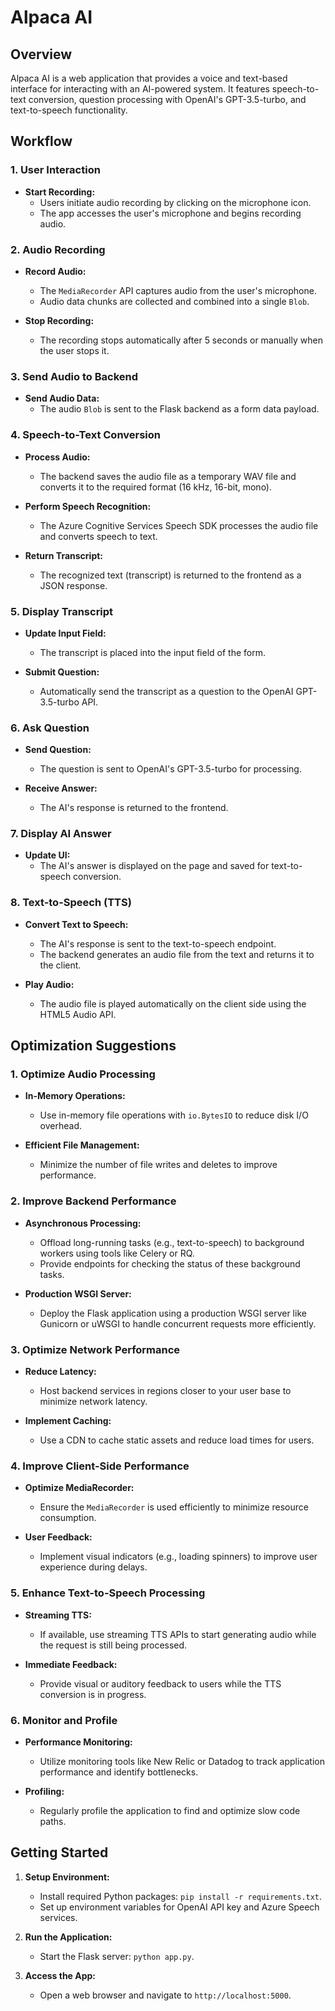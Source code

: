 # Alpaca AI

## Overview

Alpaca AI is a web application that provides a voice and text-based interface for interacting with an AI-powered system. It features speech-to-text conversion, question processing with OpenAI's GPT-3.5-turbo, and text-to-speech functionality.

## Workflow

### 1. **User Interaction**

- **Start Recording:**
  - Users initiate audio recording by clicking on the microphone icon.
  - The app accesses the user's microphone and begins recording audio.

### 2. **Audio Recording**

- **Record Audio:**
  - The `MediaRecorder` API captures audio from the user's microphone.
  - Audio data chunks are collected and combined into a single `Blob`.

- **Stop Recording:**
  - The recording stops automatically after 5 seconds or manually when the user stops it.

### 3. **Send Audio to Backend**

- **Send Audio Data:**
  - The audio `Blob` is sent to the Flask backend as a form data payload.

### 4. **Speech-to-Text Conversion**

- **Process Audio:**
  - The backend saves the audio file as a temporary WAV file and converts it to the required format (16 kHz, 16-bit, mono).

- **Perform Speech Recognition:**
  - The Azure Cognitive Services Speech SDK processes the audio file and converts speech to text.

- **Return Transcript:**
  - The recognized text (transcript) is returned to the frontend as a JSON response.

### 5. **Display Transcript**

- **Update Input Field:**
  - The transcript is placed into the input field of the form.

- **Submit Question:**
  - Automatically send the transcript as a question to the OpenAI GPT-3.5-turbo API.

### 6. **Ask Question**

- **Send Question:**
  - The question is sent to OpenAI's GPT-3.5-turbo for processing.

- **Receive Answer:**
  - The AI's response is returned to the frontend.

### 7. **Display AI Answer**

- **Update UI:**
  - The AI's answer is displayed on the page and saved for text-to-speech conversion.

### 8. **Text-to-Speech (TTS)**

- **Convert Text to Speech:**
  - The AI's response is sent to the text-to-speech endpoint.
  - The backend generates an audio file from the text and returns it to the client.

- **Play Audio:**
  - The audio file is played automatically on the client side using the HTML5 Audio API.

## Optimization Suggestions

### 1. **Optimize Audio Processing**

- **In-Memory Operations:**
  - Use in-memory file operations with `io.BytesIO` to reduce disk I/O overhead.

- **Efficient File Management:**
  - Minimize the number of file writes and deletes to improve performance.

### 2. **Improve Backend Performance**

- **Asynchronous Processing:**
  - Offload long-running tasks (e.g., text-to-speech) to background workers using tools like Celery or RQ.
  - Provide endpoints for checking the status of these background tasks.

- **Production WSGI Server:**
  - Deploy the Flask application using a production WSGI server like Gunicorn or uWSGI to handle concurrent requests more efficiently.

### 3. **Optimize Network Performance**

- **Reduce Latency:**
  - Host backend services in regions closer to your user base to minimize network latency.

- **Implement Caching:**
  - Use a CDN to cache static assets and reduce load times for users.

### 4. **Improve Client-Side Performance**

- **Optimize MediaRecorder:**
  - Ensure the `MediaRecorder` is used efficiently to minimize resource consumption.

- **User Feedback:**
  - Implement visual indicators (e.g., loading spinners) to improve user experience during delays.

### 5. **Enhance Text-to-Speech Processing**

- **Streaming TTS:**
  - If available, use streaming TTS APIs to start generating audio while the request is still being processed.

- **Immediate Feedback:**
  - Provide visual or auditory feedback to users while the TTS conversion is in progress.

### 6. **Monitor and Profile**

- **Performance Monitoring:**
  - Utilize monitoring tools like New Relic or Datadog to track application performance and identify bottlenecks.

- **Profiling:**
  - Regularly profile the application to find and optimize slow code paths.

## Getting Started

1. **Setup Environment:**
   - Install required Python packages: `pip install -r requirements.txt`.
   - Set up environment variables for OpenAI API key and Azure Speech services.

2. **Run the Application:**
   - Start the Flask server: `python app.py`.

3. **Access the App:**
   - Open a web browser and navigate to `http://localhost:5000`.


